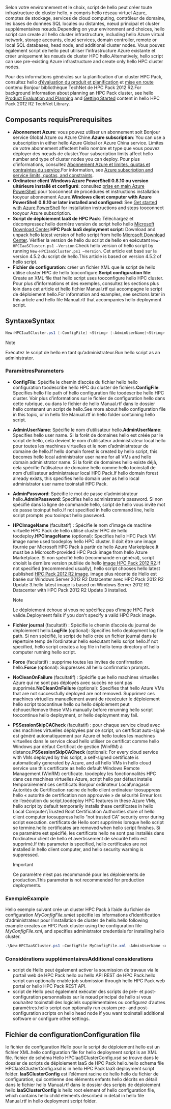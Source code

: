 



<span data-ttu-id="729c0-101">Selon votre environnement et le choix, script de hello peut créer toute infrastructure de cluster hello, y compris hello réseau virtuel Azure, comptes de stockage, services de cloud computing, contrôleur de domaine, les bases de données SQL locales ou distantes, nœud principal et cluster supplémentaires nœuds.</span><span class="sxs-lookup"><span data-stu-id="729c0-101">Depending on your environment and choices, hello script can create all hello cluster infrastructure, including hello Azure virtual network, storage accounts, cloud services, domain controller, remote or local SQL databases, head node, and additional cluster nodes.</span></span> <span data-ttu-id="729c0-102">Vous pouvez également script de hello peut utiliser l’infrastructure Azure existante et créer uniquement les nœuds de cluster HPC hello.</span><span class="sxs-lookup"><span data-stu-id="729c0-102">Alternatively, hello script can use pre-existing Azure infrastructure and create only hello HPC cluster nodes.</span></span>

<span data-ttu-id="729c0-103">Pour des informations générales sur la planification d’un cluster HPC Pack, consultez hello [d’évaluation du produit et planification](https://technet.microsoft.com/library/jj899596.aspx) et [mise en route](https://technet.microsoft.com/library/jj899590.aspx) contenu Bonjour bibliothèque TechNet de HPC Pack 2012 R2.</span><span class="sxs-lookup"><span data-stu-id="729c0-103">For background information about planning an HPC Pack cluster, see hello [Product Evaluation and Planning](https://technet.microsoft.com/library/jj899596.aspx) and [Getting Started](https://technet.microsoft.com/library/jj899590.aspx) content in hello HPC Pack 2012 R2 TechNet Library.</span></span>

## <a name="prerequisites"></a><span data-ttu-id="729c0-104">Composants requis</span><span class="sxs-lookup"><span data-stu-id="729c0-104">Prerequisites</span></span>
* <span data-ttu-id="729c0-105">**Abonnement Azure**: vous pouvez utiliser un abonnement soit Bonjour service Global Azure ou Azure Chine.</span><span class="sxs-lookup"><span data-stu-id="729c0-105">**Azure subscription**: You can use a subscription in either hello Azure Global or Azure China service.</span></span> <span data-ttu-id="729c0-106">Limites de votre abonnement affectent hello nombre et type que vous pouvez déployer des nœuds de cluster.</span><span class="sxs-lookup"><span data-stu-id="729c0-106">Your subscription limits affect hello number and type of cluster nodes you can deploy.</span></span> <span data-ttu-id="729c0-107">Pour plus d’informations, consultez [Abonnement Azure et limites, quotas et contraintes du service](../articles/azure-subscription-service-limits.md).</span><span class="sxs-lookup"><span data-stu-id="729c0-107">For information, see [Azure subscription and service limits, quotas, and constraints](../articles/azure-subscription-service-limits.md).</span></span>
* <span data-ttu-id="729c0-108">**Ordinateur client Windows Azure PowerShell 0.8.10 ou version ultérieure installé et configuré**: consultez [prise en main Azure PowerShell](/powershell/azureps-cmdlets-docs) pour tooconnect de procédures et instructions installation tooyour abonnement Azure.</span><span class="sxs-lookup"><span data-stu-id="729c0-108">**Windows client computer with Azure PowerShell 0.8.10 or later installed and configured**: See [Get started with Azure PowerShell](/powershell/azureps-cmdlets-docs) for installation instructions and steps tooconnect tooyour Azure subscription.</span></span>
* <span data-ttu-id="729c0-109">**Script de déploiement IaaS de HPC Pack**: Téléchargez et décompressez hello dernière version de script hello hello [Microsoft Download Center](https://www.microsoft.com/download/details.aspx?id=44949).</span><span class="sxs-lookup"><span data-stu-id="729c0-109">**HPC Pack IaaS deployment script**: Download and unpack hello latest version of hello script from hello [Microsoft Download Center](https://www.microsoft.com/download/details.aspx?id=44949).</span></span> <span data-ttu-id="729c0-110">Vérifier la version de hello du script de hello en exécutant `New-HPCIaaSCluster.ps1 –Version`.</span><span class="sxs-lookup"><span data-stu-id="729c0-110">Check hello version of hello script by running `New-HPCIaaSCluster.ps1 –Version`.</span></span> <span data-ttu-id="729c0-111">Cet article est basé sur la version 4.5.2 du script de hello.</span><span class="sxs-lookup"><span data-stu-id="729c0-111">This article is based on version 4.5.2 of hello script.</span></span>
* <span data-ttu-id="729c0-112">**Fichier de configuration**: créer un fichier XML que le script de hello utilise cluster HPC de hello tooconfigure.</span><span class="sxs-lookup"><span data-stu-id="729c0-112">**Script configuration file**: Create an XML file that hello script uses tooconfigure hello HPC cluster.</span></span> <span data-ttu-id="729c0-113">Pour plus d’informations et des exemples, consultez les sections plus loin dans cet article et hello fichier Manual.rtf qui accompagne le script de déploiement hello.</span><span class="sxs-lookup"><span data-stu-id="729c0-113">For information and examples, see sections later in this article and hello file Manual.rtf that accompanies hello deployment script.</span></span>

## <a name="syntax"></a><span data-ttu-id="729c0-114">Syntaxe</span><span class="sxs-lookup"><span data-stu-id="729c0-114">Syntax</span></span>
```PowerShell
New-HPCIaaSCluster.ps1 [-ConfigFile] <String> [-AdminUserName]<String> [[-AdminPassword] <String>] [[-HPCImageName] <String>] [[-LogFile] <String>] [-Force] [-NoCleanOnFailure] [-PSSessionSkipCACheck] [<CommonParameters>]
```
> [!NOTE]
> <span data-ttu-id="729c0-115">Exécutez le script de hello en tant qu’administrateur.</span><span class="sxs-lookup"><span data-stu-id="729c0-115">Run hello script as an administrator.</span></span>
> 
> 

### <a name="parameters"></a><span data-ttu-id="729c0-116">Paramètres</span><span class="sxs-lookup"><span data-stu-id="729c0-116">Parameters</span></span>
* <span data-ttu-id="729c0-117">**ConfigFile**: Spécifie le chemin d’accès du fichier hello hello configuration toodescribe hello HPC du cluster de fichiers.</span><span class="sxs-lookup"><span data-stu-id="729c0-117">**ConfigFile**: Specifies hello file path of hello configuration file toodescribe hello HPC cluster.</span></span> <span data-ttu-id="729c0-118">Voir plus d’informations sur le fichier de configuration hello dans cette rubrique, ou dans le fichier de hello Manual.rtf dans le dossier hello contenant un script de hello.</span><span class="sxs-lookup"><span data-stu-id="729c0-118">See more about hello configuration file in this topic, or in hello file Manual.rtf in hello folder containing hello script.</span></span>
* <span data-ttu-id="729c0-119">**AdminUserName**: Spécifie le nom d’utilisateur hello.</span><span class="sxs-lookup"><span data-stu-id="729c0-119">**AdminUserName**: Specifies hello user name.</span></span> <span data-ttu-id="729c0-120">Si la forêt de domaines hello est créée par le script de hello, cela devient le nom d’utilisateur administrateur local hello pour toutes les machines virtuelles et le nom d’administrateur de domaine de hello.</span><span class="sxs-lookup"><span data-stu-id="729c0-120">If hello domain forest is created by hello script, this becomes hello local administrator user name for all VMs and hello domain administrator name.</span></span> <span data-ttu-id="729c0-121">Si la forêt de domaines hello existe déjà, cela spécifie l’utilisateur de domaine hello comme hello tooinstall de nom d’utilisateur administrateur local HPC Pack.</span><span class="sxs-lookup"><span data-stu-id="729c0-121">If hello domain forest already exists, this specifies hello domain user as hello local administrator user name tooinstall HPC Pack.</span></span>
* <span data-ttu-id="729c0-122">**AdminPassword**: Spécifie le mot de passe d’administrateur hello.</span><span class="sxs-lookup"><span data-stu-id="729c0-122">**AdminPassword**: Specifies hello administrator’s password.</span></span> <span data-ttu-id="729c0-123">Si non spécifié dans la ligne de commande hello, script de hello vous invite mot de passe tooinput hello.</span><span class="sxs-lookup"><span data-stu-id="729c0-123">If not specified in hello command line, hello script prompts you tooinput hello password.</span></span>
* <span data-ttu-id="729c0-124">**HPCImageName** (facultatif) : Spécifie le nom d’image de machine virtuelle HPC Pack de hello utilisé cluster HPC de hello toodeploy.</span><span class="sxs-lookup"><span data-stu-id="729c0-124">**HPCImageName** (optional): Specifies hello HPC Pack VM image name used toodeploy hello HPC cluster.</span></span> <span data-ttu-id="729c0-125">Il doit être une image fournie par Microsoft HPC Pack à partir de hello Azure Marketplace.</span><span class="sxs-lookup"><span data-stu-id="729c0-125">It must be a Microsoft-provided HPC Pack image from hello Azure Marketplace.</span></span> <span data-ttu-id="729c0-126">Si non spécifié hello (recommandé en général), script choisit la dernière version publiée de hello [image HPC Pack 2012 R2](https://azure.microsoft.com/marketplace/partners/microsoft/hpcpack2012r2onwindowsserver2012r2/).</span><span class="sxs-lookup"><span data-stu-id="729c0-126">If not specified (recommended usually), hello script chooses hello latest published [HPC Pack 2012 R2 image](https://azure.microsoft.com/marketplace/partners/microsoft/hpcpack2012r2onwindowsserver2012r2/).</span></span> <span data-ttu-id="729c0-127">image plus récente de Hello est basée sur Windows Server 2012 R2 Datacenter avec HPC Pack 2012 R2 Update 3.</span><span class="sxs-lookup"><span data-stu-id="729c0-127">hello latest image is based on Windows Server 2012 R2 Datacenter with HPC Pack 2012 R2 Update 3 installed.</span></span>
  
  > [!NOTE]
  > <span data-ttu-id="729c0-128">Le déploiement échoue si vous ne spécifiez pas d’image HPC Pack valide.</span><span class="sxs-lookup"><span data-stu-id="729c0-128">Deployment fails if you don't specify a valid HPC Pack image.</span></span>
  > 
  > 
* <span data-ttu-id="729c0-129">**Fichier journal** (facultatif) : Spécifie le chemin d’accès du journal de déploiement hello.</span><span class="sxs-lookup"><span data-stu-id="729c0-129">**LogFile** (optional): Specifies hello deployment log file path.</span></span> <span data-ttu-id="729c0-130">Si non spécifié, le script de hello crée un fichier journal dans le répertoire temp de l’ordinateur hello exécutant hello script hello.</span><span class="sxs-lookup"><span data-stu-id="729c0-130">If not specified, hello script creates a log file in hello temp directory of hello computer running hello script.</span></span>
* <span data-ttu-id="729c0-131">**Force** (facultatif) : supprime toutes les invites de confirmation hello.</span><span class="sxs-lookup"><span data-stu-id="729c0-131">**Force** (optional): Suppresses all hello confirmation prompts.</span></span>
* <span data-ttu-id="729c0-132">**NoCleanOnFailure** (facultatif) : Spécifie que hello machines virtuelles Azure qui ne sont pas déployés avec succès ne sont pas supprimés.</span><span class="sxs-lookup"><span data-stu-id="729c0-132">**NoCleanOnFailure** (optional): Specifies that hello Azure VMs that are not successfully deployed are not removed.</span></span> <span data-ttu-id="729c0-133">Supprimez ces machines virtuelles manuellement avant de réexécuter le déploiement hello script toocontinue hello ou hello déploiement peut échouer.</span><span class="sxs-lookup"><span data-stu-id="729c0-133">Remove these VMs manually before rerunning hello script toocontinue hello deployment, or hello deployment may fail.</span></span>
* <span data-ttu-id="729c0-134">**PSSessionSkipCACheck** (facultatif) : pour chaque service cloud avec des machines virtuelles déployées par ce script, un certificat auto-signé est généré automatiquement par Azure et hello toutes les machines virtuelles dans le service cloud hello utiliser ce certificat comme hello Windows par défaut Certificat de gestion (WinRM) à distance.</span><span class="sxs-lookup"><span data-stu-id="729c0-134">**PSSessionSkipCACheck** (optional): For every cloud service with VMs deployed by this script, a self-signed certificate is automatically generated by Azure, and all hello VMs in hello cloud service use this certificate as hello default Windows Remote Management (WinRM) certificate.</span></span> <span data-ttu-id="729c0-135">toodeploy les fonctionnalités HPC dans ces machines virtuelles Azure, script hello par défaut installe temporairement ces certificats Bonjour ordinateur Local\\magasin Autorités de Certification racine de hello client ordinateur toosuppress hello « autorité de certification non approuvée » de sécurité Erreur lors de l’exécution du script.</span><span class="sxs-lookup"><span data-stu-id="729c0-135">toodeploy HPC features in these Azure VMs, hello script by default temporarily installs these certificates in hello Local Computer\\Trusted Root Certification Authorities store of hello client computer toosuppress hello “not trusted CA” security error during script execution.</span></span> <span data-ttu-id="729c0-136">certificats de Hello sont supprimés lorsque hello script se termine.</span><span class="sxs-lookup"><span data-stu-id="729c0-136">hello certificates are removed when hello script finishes.</span></span> <span data-ttu-id="729c0-137">Si ce paramètre est spécifié, les certificats hello ne sont pas installés dans l’ordinateur client de hello et avertissement de sécurité hello est supprimé.</span><span class="sxs-lookup"><span data-stu-id="729c0-137">If this parameter is specified, hello certificates are not installed in hello client computer, and hello security warning is suppressed.</span></span>
  
  > [!IMPORTANT]
  > <span data-ttu-id="729c0-138">Ce paramètre n’est pas recommandé pour les déploiements de production.</span><span class="sxs-lookup"><span data-stu-id="729c0-138">This parameter is not recommended for production deployments.</span></span>
  > 
  > 

### <a name="example"></a><span data-ttu-id="729c0-139">Exemple</span><span class="sxs-lookup"><span data-stu-id="729c0-139">Example</span></span>
<span data-ttu-id="729c0-140">Hello exemple suivant crée un cluster HPC Pack à l’aide du fichier de configuration *MyConfigFile.xml*et spécifie les informations d’identification d’administrateur pour l’installation de cluster de hello.</span><span class="sxs-lookup"><span data-stu-id="729c0-140">hello following example creates an HPC Pack cluster using the configuration file *MyConfigFile.xml*, and specifies administrator credentials for installing hello cluster.</span></span>

```PowerShell
.\New-HPCIaaSCluster.ps1 –ConfigFile MyConfigFile.xml -AdminUserName <username> –AdminPassword <password>
```

### <a name="additional-considerations"></a><span data-ttu-id="729c0-141">Considérations supplémentaires</span><span class="sxs-lookup"><span data-stu-id="729c0-141">Additional considerations</span></span>
* <span data-ttu-id="729c0-142">script de Hello peut également activer la soumission de travaux via le portail web de HPC Pack hello ou hello API REST de HPC Pack.</span><span class="sxs-lookup"><span data-stu-id="729c0-142">hello script can optionally enable job submission through hello HPC Pack web portal or hello HPC Pack REST API.</span></span>
* <span data-ttu-id="729c0-143">script de Hello peut également exécuter des scripts de pré- et post-configuration personnalisés sur le nœud principal de hello si vous souhaitez tooinstall des logiciels supplémentaires ou configurez d’autres paramètres.</span><span class="sxs-lookup"><span data-stu-id="729c0-143">hello script can optionally run custom pre- and post-configuration scripts on hello head node if you want tooinstall additional software or configure other settings.</span></span>

## <a name="configuration-file"></a><span data-ttu-id="729c0-144">Fichier de configuration</span><span class="sxs-lookup"><span data-stu-id="729c0-144">Configuration file</span></span>
<span data-ttu-id="729c0-145">le fichier de configuration Hello pour le script de déploiement hello est un fichier XML.</span><span class="sxs-lookup"><span data-stu-id="729c0-145">hello configuration file for hello deployment script is an XML file.</span></span> <span data-ttu-id="729c0-146">fichier de schéma Hello HPCIaaSClusterConfig.xsd se trouve dans le dossier de scripts de déploiement IaaS de HPC Pack hello.</span><span class="sxs-lookup"><span data-stu-id="729c0-146">hello schema file HPCIaaSClusterConfig.xsd is in hello HPC Pack IaaS deployment script folder.</span></span> <span data-ttu-id="729c0-147">**IaaSClusterConfig** est l’élément racine de hello hello du fichier de configuration, qui contienne des éléments enfants hello décrits en détail dans le fichier hello Manual.rtf dans le dossier des scripts de déploiement hello.</span><span class="sxs-lookup"><span data-stu-id="729c0-147">**IaaSClusterConfig** is hello root element of hello configuration file, which contains hello child elements described in detail in hello file Manual.rtf in hello deployment script folder.</span></span>

